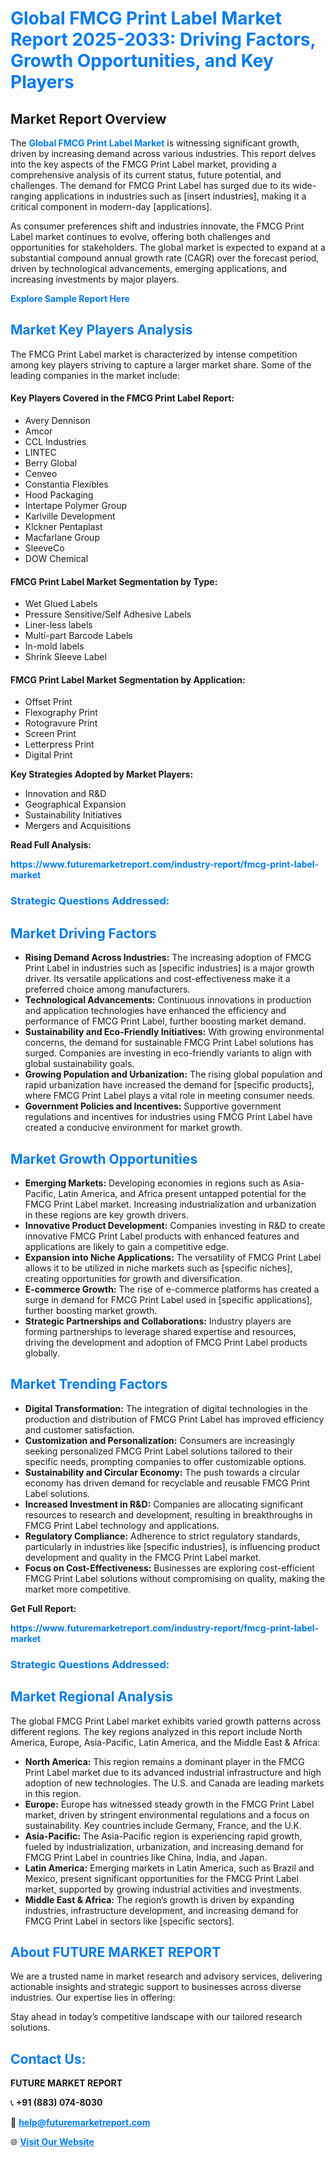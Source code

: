 <h1 style="color: #007BFF;">Global FMCG Print Label Market Report 2025-2033: Driving Factors, Growth Opportunities, and Key Players</h1>

<section id="overview">
<h2>Market Report Overview</h2>
<p>The <a href="https://www.futuremarketreport.com/industry-report/fmcg-print-label-market" style="color: #007BFF; text-decoration: none;"><strong>Global FMCG Print Label Market</strong></a> is witnessing significant growth, driven by increasing demand across various industries. This report delves into the key aspects of the FMCG Print Label market, providing a comprehensive analysis of its current status, future potential, and challenges. The demand for FMCG Print Label has surged due to its wide-ranging applications in industries such as [insert industries], making it a critical component in modern-day [applications].</p>
<p>As consumer preferences shift and industries innovate, the FMCG Print Label market continues to evolve, offering both challenges and opportunities for stakeholders. The global market is expected to expand at a substantial compound annual growth rate (CAGR) over the forecast period, driven by technological advancements, emerging applications, and increasing investments by major players.</p>
</section>

<section id="overview">
<p><a href="https://www.futuremarketreport.com/request-sample/reportId=55632" style="color: #007BFF; text-decoration: none;"><strong>Explore Sample Report Here</strong></a></p>
</section>

<section id="key-players">
<h2 style="color: #007BFF;">Market Key Players Analysis</h2>
<p>The FMCG Print Label market is characterized by intense competition among key players striving to capture a larger market share. Some of the leading companies in the market include:</p>
<h4>Key Players Covered in the FMCG Print Label Report:</h4>
<ul><li>Avery Dennison</li><li>Amcor</li><li>CCL Industries</li><li>LINTEC</li><li>Berry Global</li><li>Cenveo</li><li>Constantia Flexibles</li><li>Hood Packaging</li><li>Intertape Polymer Group</li><li>Karlville Development</li><li>Klckner Pentaplast</li><li>Macfarlane Group</li><li>SleeveCo</li><li>DOW Chemical</li></ul>
<h4>FMCG Print Label Market Segmentation by Type:</h4>
<ul><li>Wet Glued Labels</li><li>Pressure Sensitive/Self Adhesive Labels</li><li>Liner-less labels</li><li>Multi-part Barcode Labels</li><li>In-mold labels</li><li>Shrink Sleeve Label</li></ul>

<h4>FMCG Print Label Market Segmentation by Application:</h4>
<ul><li>Offset Print</li><li>Flexography Print</li><li>Rotogravure Print</li><li>Screen Print</li><li>Letterpress Print</li><li>Digital Print</li></ul>
<p><strong>Key Strategies Adopted by Market Players:</strong></p>
<ul>
<li>Innovation and R&D</li>
<li>Geographical Expansion</li>
<li>Sustainability Initiatives</li>
<li>Mergers and Acquisitions</li>
</ul>
</section>

<section>
<p><strong>Read Full Analysis: </strong></p><a href="https://www.futuremarketreport.com/industry-report/fmcg-print-label-market" style="color: #007BFF; text-decoration: none;"><strong>https://www.futuremarketreport.com/industry-report/fmcg-print-label-market</strong></a>
<h3 style="color: #007BFF;">Strategic Questions Addressed:</h3>
</section>

<section id="driving-factors">
<h2 style="color: #007BFF;">Market Driving Factors</h2>
<ul>
<li><strong>Rising Demand Across Industries:</strong> The increasing adoption of FMCG Print Label in industries such as [specific industries] is a major growth driver. Its versatile applications and cost-effectiveness make it a preferred choice among manufacturers.</li>
<li><strong>Technological Advancements:</strong> Continuous innovations in production and application technologies have enhanced the efficiency and performance of FMCG Print Label, further boosting market demand.</li>
<li><strong>Sustainability and Eco-Friendly Initiatives:</strong> With growing environmental concerns, the demand for sustainable FMCG Print Label solutions has surged. Companies are investing in eco-friendly variants to align with global sustainability goals.</li>
<li><strong>Growing Population and Urbanization:</strong> The rising global population and rapid urbanization have increased the demand for [specific products], where FMCG Print Label plays a vital role in meeting consumer needs.</li>
<li><strong>Government Policies and Incentives:</strong> Supportive government regulations and incentives for industries using FMCG Print Label have created a conducive environment for market growth.</li>
</ul>
</section>

<section id="growth-opportunities">
<h2 style="color: #007BFF;">Market Growth Opportunities</h2>
<ul>
<li><strong>Emerging Markets:</strong> Developing economies in regions such as Asia-Pacific, Latin America, and Africa present untapped potential for the FMCG Print Label market. Increasing industrialization and urbanization in these regions are key growth drivers.</li>
<li><strong>Innovative Product Development:</strong> Companies investing in R&D to create innovative FMCG Print Label products with enhanced features and applications are likely to gain a competitive edge.</li>
<li><strong>Expansion into Niche Applications:</strong> The versatility of FMCG Print Label allows it to be utilized in niche markets such as [specific niches], creating opportunities for growth and diversification.</li>
<li><strong>E-commerce Growth:</strong> The rise of e-commerce platforms has created a surge in demand for FMCG Print Label used in [specific applications], further boosting market growth.</li>
<li><strong>Strategic Partnerships and Collaborations:</strong> Industry players are forming partnerships to leverage shared expertise and resources, driving the development and adoption of FMCG Print Label products globally.</li>
</ul>
</section>

<section id="trending-factors">
<h2 style="color: #007BFF;">Market Trending Factors</h2>
<ul>
<li><strong>Digital Transformation:</strong> The integration of digital technologies in the production and distribution of FMCG Print Label has improved efficiency and customer satisfaction.</li>
<li><strong>Customization and Personalization:</strong> Consumers are increasingly seeking personalized FMCG Print Label solutions tailored to their specific needs, prompting companies to offer customizable options.</li>
<li><strong>Sustainability and Circular Economy:</strong> The push towards a circular economy has driven demand for recyclable and reusable FMCG Print Label solutions.</li>
<li><strong>Increased Investment in R&D:</strong> Companies are allocating significant resources to research and development, resulting in breakthroughs in FMCG Print Label technology and applications.</li>
<li><strong>Regulatory Compliance:</strong> Adherence to strict regulatory standards, particularly in industries like [specific industries], is influencing product development and quality in the FMCG Print Label market.</li>
<li><strong>Focus on Cost-Effectiveness:</strong> Businesses are exploring cost-efficient FMCG Print Label solutions without compromising on quality, making the market more competitive.</li>
</ul>
</section>

<section>
<p><strong>Get Full Report: </strong></p><a href="https://www.futuremarketreport.com/industry-report/fmcg-print-label-market" style="color: #007BFF; text-decoration: none;"><strong>https://www.futuremarketreport.com/industry-report/fmcg-print-label-market</strong></a>
<h3 style="color: #007BFF;">Strategic Questions Addressed:</h3>
</section>


<section id="regional-analysis">
<h2 style="color: #007BFF;">Market Regional Analysis</h2>
<p>The global FMCG Print Label market exhibits varied growth patterns across different regions. The key regions analyzed in this report include North America, Europe, Asia-Pacific, Latin America, and the Middle East & Africa:</p>
<ul>
<li><strong>North America:</strong> This region remains a dominant player in the FMCG Print Label market due to its advanced industrial infrastructure and high adoption of new technologies. The U.S. and Canada are leading markets in this region.</li>
<li><strong>Europe:</strong> Europe has witnessed steady growth in the FMCG Print Label market, driven by stringent environmental regulations and a focus on sustainability. Key countries include Germany, France, and the U.K.</li>
<li><strong>Asia-Pacific:</strong> The Asia-Pacific region is experiencing rapid growth, fueled by industrialization, urbanization, and increasing demand for FMCG Print Label in countries like China, India, and Japan.</li>
<li><strong>Latin America:</strong> Emerging markets in Latin America, such as Brazil and Mexico, present significant opportunities for the FMCG Print Label market, supported by growing industrial activities and investments.</li>
<li><strong>Middle East & Africa:</strong> The region’s growth is driven by expanding industries, infrastructure development, and increasing demand for FMCG Print Label in sectors like [specific sectors].</li>
</ul>
</section>

<footer>
<h2 style="color: #007BFF;">About FUTURE MARKET REPORT</h2>
<p>We are a trusted name in market research and advisory services, delivering actionable insights and strategic support to businesses across diverse industries. Our expertise lies in offering:</p>

<p>Stay ahead in today’s competitive landscape with our tailored research solutions.</p>

<h2 style="color: #007BFF;">Contact Us:</h2>
<p><strong>FUTURE MARKET REPORT</strong></p>
<p>📞 <strong>+91 (883) 074-8030</strong></p>
<p>📧 <strong><a href="mailto:help@futuremarketreport.com" style="color: #007BFF;">help@futuremarketreport.com</a></strong></p>
<p>🌐 <strong><a href="https://www.futuremarketreport.com/" style="color: #007BFF;">Visit Our Website</a></strong></p>
</footer>